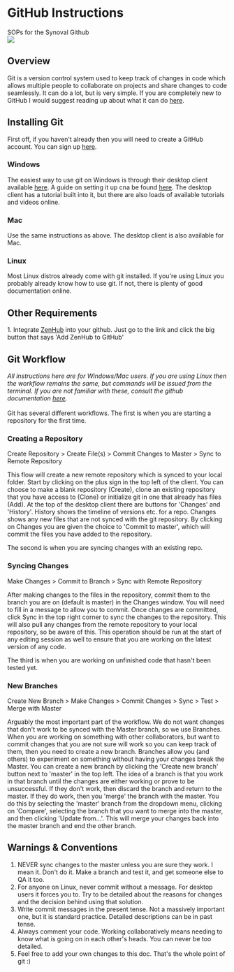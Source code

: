 # GitHub Instructions
SOPs for the Synoval Github<br>
<img src="https://s-media-cache-ak0.pinimg.com/originals/3c/d5/67/3cd5679f54dc60811383649f9f6ea37d.png"/>
<h2>Overview</h2>
Git is a version control system used to keep track of changes in code which allows multiple people to collaborate on projects and share changes to code seamlessly. It can do a lot, but is very simple. If you are completely new to GitHub I would suggest reading up about what it can do <a href="https://guides.github.com/">here</a>.

<h2>Installing Git</h2>

First off, if you haven't already then you will need to create a GitHub account. You can sign up <a href="https://github.com/">here</a>.

<h3>Windows</h3>
The easiest way to use git on Windows is through their desktop client available <a href="https://desktop.github.com/">here</a>. A guide on setting it up cna be found <a href="https://help.github.com/desktop/guides/getting-started/">here</a>. The desktop client has a tutorial built into it, but there are also loads of available tutorials and videos online. 

<h3>Mac</h3>
Use the same instructions as above. The desktop client is also available for Mac. 

<h3>Linux</h3>
Most Linux distros already come with git installed. If you're using Linux you probably already know how to use git. If not, there is plenty of good documentation online.  

<h2>Other Requirements</h2>
1. Integrate <a href="www.zenhub.com">ZenHub</a> into your github. Just go to the link and click the big button that says 'Add ZenHub to GitHub' 

<h2>Git Workflow</h2>
<i>All instructions here are for Windows/Mac users. If you are using Linux then the workflow remains the same, but commands will be issued from the terminal. If you are not familiar with these, consult the github documentation <a href="https://help.github.com/articles/adding-an-existing-project-to-github-using-the-command-line/">here</a>.</i>
<br><br>
Git has several different workflows. The first is when you are starting a repository for the first time. 

  <h3>Creating a Repository</h3>
  
  Create Repository > Create File(s) > Commit Changes to Master > Sync to Remote Repository
  
  This flow will create a new remote repository which is synced to your local folder. Start by clicking on the plus sign in 
  the top left of the client. You can choose to make a blank repository (Create), clone an existing repository that you have 
  access to (Clone) or initialize git in one that already has files (Add). At the top of the desktop client there are buttons 
  for 'Changes' and 'History'. History shows the timeline of versions etc. for a repo. Changes shows any new files that are 
  not synced with the git repository. By clicking on Changes you are given the choice to 'Commit to master', which will 
  commit the files you have added to the repository.
  
  The second is when you are syncing changes with an existing repo.
  
  <h3>Syncing Changes</h3>
  
  Make Changes > Commit to Branch > Sync with Remote Repository
  
  After making changes to the files in the repository, commit them to the branch you are on (default is master) in the 
  Changes window. You will need to fill in a message to allow you to commit. Once changes are committed, click Sync in
  the top right corner to sync the changes to the repository. This will also pull any changes from the remote repository 
  to your local repository, so be aware of this. This operation should be run at the start of any editing session as well 
  to ensure that you are working on the latest version of any code. 
  
  The third is when you are working on unfinished code that hasn't been tested yet.
  
  <h3>New Branches</h3>
  
  Create New Branch > Make Changes > Commit Changes > Sync > Test > Merge with Master
  
  Arguably the most important part of the workflow. We do not want changes that don't work to be synced with the Master 
  branch, so we use Branches. When you are working on something with other collaborators, but want to commit changes that you 
  are not sure will work so you can keep track of them, then you need to create a new branch. Branches allow you (and others) 
  to experiment on something without having your changes break the Master. You can create a new branch by clicking the 
  'Create new branch' button next to 'master' in the top left. The idea of a branch is that you work in that branch until 
  the changes are either working or prove to be unsuccessful. If they don't work, then discard the branch and return to the 
  master. If they do work, then you 'merge' the branch with the master. You do this by selecting the 'master' branch from the 
  dropdown menu, clicking on 'Compare', selecting the branch that you want to merge into the master, and then clicking 
  'Update from...'. This will merge your changes back into the master branch and end the other branch.  
  
<h2>Warnings & Conventions</h2>

1. NEVER sync changes to the master unless you are sure they work. I mean it. Don't do it. Make a branch and test it, and get someone else to QA it too.
2. For anyone on Linux, never commit without a message. For desktop users it forces you to. Try to be detailed about the reasons for changes and the decision behind using that solution. 
3. Write commit messages in the present tense. Not a massively important one, but it is standard practice. Detailed descriptions can be in past tense. 
4. Always comment your code. Working collaboratively means needing to know what is going on in each other's heads. You can never be too detailed. 
5. Feel free to add your own changes to this doc. That's the whole point of git :) 


  
  
